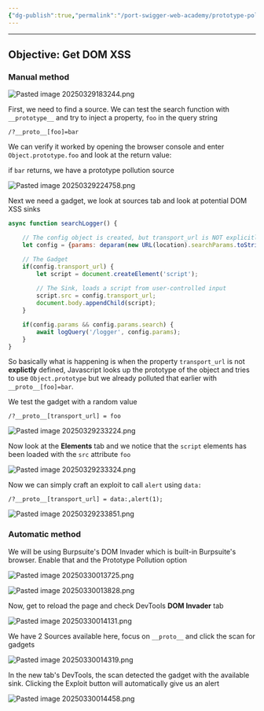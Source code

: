 ```yaml
---
{"dg-publish":true,"permalink":"/port-swigger-web-academy/prototype-pollution/client-side-prototype-pollution/lab-1/"}
---
```



---

## Objective: Get DOM XSS

### Manual method

![Pasted image 20250329183244.png](/img/user/Images/Pasted%20image%2020250329183244.png)

First, we need to find a source. We can test the search function with `__prototype__` and try to inject a property, `foo` in the query string

```
/?__proto__[foo]=bar
```

We can verify it worked by opening the browser console and enter `Object.prototype.foo` and look at the return value:

if `bar` returns, we have a prototype pollution source

![Pasted image 20250329224758.png](/img/user/Images/Pasted%20image%2020250329224758.png)

Next we need a gadget, we look at sources tab and look at potential DOM XSS sinks

```javascript
async function searchLogger() {

	// The config object is created, but transport_url is NOT explicitly defined
    let config = {params: deparam(new URL(location).searchParams.toString())};

	// The Gadget
    if(config.transport_url) {
        let script = document.createElement('script');
	    
	    // The Sink, loads a script from user-controlled input
        script.src = config.transport_url;
        document.body.appendChild(script);
    }

    if(config.params && config.params.search) {
        await logQuery('/logger', config.params);
    }
}
```

So basically what is happening is when the property `transport_url` is not **explictly** defined, Javascript looks up the prototype of the object and tries to use `Object.prototype` but we already polluted that earlier with `__proto__[foo]=bar`.

We test the gadget with a random value
```
/?__proto__[transport_url] = foo
```

![Pasted image 20250329233224.png](/img/user/Images/Pasted%20image%2020250329233224.png)

Now look at the **Elements** tab and we notice that the `script` elements has been loaded with the `src` attribute `foo`

![Pasted image 20250329233324.png](/img/user/Images/Pasted%20image%2020250329233324.png)

Now we can simply craft an exploit to call `alert` using `data:`

```
/?__proto__[transport_url] = data:,alert(1);
```

![Pasted image 20250329233851.png](/img/user/Images/Pasted%20image%2020250329233851.png)

### Automatic method

We will be using Burpsuite's DOM Invader which is built-in Burpsuite's browser. Enable that and the Prototype Pollution option 

![Pasted image 20250330013725.png](/img/user/Images/Pasted%20image%2020250330013725.png)

![Pasted image 20250330013828.png](/img/user/Images/Pasted%20image%2020250330013828.png)


Now, get to reload the page and check DevTools **DOM Invader** tab

![Pasted image 20250330014131.png](/img/user/Images/Pasted%20image%2020250330014131.png)

We have 2 Sources available here, focus on `__proto__` and click the scan for gadgets

![Pasted image 20250330014319.png](/img/user/Images/Pasted%20image%2020250330014319.png)

In the new tab's DevTools, the scan detected the gadget with the available sink. Clicking the Exploit button will automatically give us an alert

![Pasted image 20250330014458.png](/img/user/Images/Pasted%20image%2020250330014458.png)
